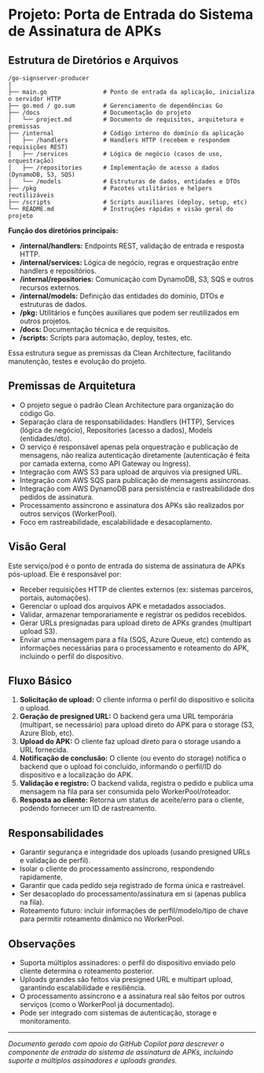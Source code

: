 # Projeto: Porta de Entrada do Sistema de Assinatura de APKs

## Estrutura de Diretórios e Arquivos

```
/go-signserver-producer
│
├── main.go                # Ponto de entrada da aplicação, inicializa o servidor HTTP
├── go.mod / go.sum        # Gerenciamento de dependências Go
├── /docs                  # Documentação do projeto
│   └── project.md         # Documento de requisitos, arquitetura e premissas
├── /internal              # Código interno do domínio da aplicação
│   ├── /handlers          # Handlers HTTP (recebem e respondem requisições REST)
│   ├── /services          # Lógica de negócio (casos de uso, orquestração)
│   ├── /repositories      # Implementação de acesso a dados (DynamoDB, S3, SQS)
│   └── /models            # Estruturas de dados, entidades e DTOs
├── /pkg                   # Pacotes utilitários e helpers reutilizáveis
├── /scripts               # Scripts auxiliares (deploy, setup, etc)
└── README.md              # Instruções rápidas e visão geral do projeto
```

**Função dos diretórios principais:**
- **/internal/handlers:** Endpoints REST, validação de entrada e resposta HTTP.
- **/internal/services:** Lógica de negócio, regras e orquestração entre handlers e repositórios.
- **/internal/repositories:** Comunicação com DynamoDB, S3, SQS e outros recursos externos.
- **/internal/models:** Definição das entidades do domínio, DTOs e estruturas de dados.
- **/pkg:** Utilitários e funções auxiliares que podem ser reutilizados em outros projetos.
- **/docs:** Documentação técnica e de requisitos.
- **/scripts:** Scripts para automação, deploy, testes, etc.

Essa estrutura segue as premissas da Clean Architecture, facilitando manutenção, testes e evolução do projeto.

## Premissas de Arquitetura
- O projeto segue o padrão Clean Architecture para organização do código Go.
- Separação clara de responsabilidades: Handlers (HTTP), Services (lógica de negócio), Repositories (acesso a dados), Models (entidades/dto).
- O serviço é responsável apenas pela orquestração e publicação de mensagens, não realiza autenticação diretamente (autenticação é feita por camada externa, como API Gateway ou Ingress).
- Integração com AWS S3 para upload de arquivos via presigned URL.
- Integração com AWS SQS para publicação de mensagens assíncronas.
- Integração com AWS DynamoDB para persistência e rastreabilidade dos pedidos de assinatura.
- Processamento assíncrono e assinatura dos APKs são realizados por outros serviços (WorkerPool).
- Foco em rastreabilidade, escalabilidade e desacoplamento.

## Visão Geral
Este serviço/pod é o ponto de entrada do sistema de assinatura de APKs pós-upload. Ele é responsável por:
- Receber requisições HTTP de clientes externos (ex: sistemas parceiros, portais, automações).
- Gerenciar o upload dos arquivos APK e metadados associados.
- Validar, armazenar temporariamente e registrar os pedidos recebidos.
- Gerar URLs presignadas para upload direto de APKs grandes (multipart upload S3).
- Enviar uma mensagem para a fila (SQS, Azure Queue, etc) contendo as informações necessárias para o processamento e roteamento do APK, incluindo o perfil do dispositivo.

## Fluxo Básico
1. **Solicitação de upload:** O cliente informa o perfil do dispositivo e solicita o upload.
2. **Geração de presigned URL:** O backend gera uma URL temporária (multipart, se necessário) para upload direto do APK para o storage (S3, Azure Blob, etc).
3. **Upload do APK:** O cliente faz upload direto para o storage usando a URL fornecida.
4. **Notificação de conclusão:** O cliente (ou evento do storage) notifica o backend que o upload foi concluído, informando o perfil/ID do dispositivo e a localização do APK.
5. **Validação e registro:** O backend valida, registra o pedido e publica uma mensagem na fila para ser consumida pelo WorkerPool/roteador.
6. **Resposta ao cliente:** Retorna um status de aceite/erro para o cliente, podendo fornecer um ID de rastreamento.

## Responsabilidades
- Garantir segurança e integridade dos uploads (usando presigned URLs e validação de perfil).
- Isolar o cliente do processamento assíncrono, respondendo rapidamente.
- Garantir que cada pedido seja registrado de forma única e rastreável.
- Ser desacoplado do processamento/assinatura em si (apenas publica na fila).
- Roteamento futuro: incluir informações de perfil/modelo/tipo de chave para permitir roteamento dinâmico no WorkerPool.

## Observações
- Suporta múltiplos assinadores: o perfil do dispositivo enviado pelo cliente determina o roteamento posterior.
- Uploads grandes são feitos via presigned URL e multipart upload, garantindo escalabilidade e resiliência.
- O processamento assíncrono e a assinatura real são feitos por outros serviços (como o WorkerPool já documentado).
- Pode ser integrado com sistemas de autenticação, storage e monitoramento.

---

*Documento gerado com apoio do GitHub Copilot para descrever o componente de entrada do sistema de assinatura de APKs, incluindo suporte a múltiplos assinadores e uploads grandes.*
